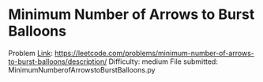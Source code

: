 # Minimum Number of Arrows to Burst Balloons
Problem [Link](https://leetcode.com/problems/minimum-number-of-arrows-to-burst-balloons/description/): https://leetcode.com/problems/minimum-number-of-arrows-to-burst-balloons/description/
Difficulty: medium
File submitted: MinimumNumberofArrowstoBurstBalloons.py
